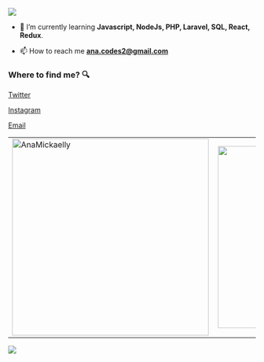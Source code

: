 ![](https://media.giphy.com/media/3ornk57KwDXf81rjWM/giphy.gif)

- 🌱 I’m currently learning **Javascript, NodeJs, PHP, Laravel, SQL, React, Redux**.

<!-- - 💬 Ask me about **Back-End** -->

- 📫 How to reach me **ana.codes2@gmail.com**

### Where to find me? :mag:

<a href="https://twitter.com/Ana26926348"></a> [Twitter](https://twitter.com/Ana26926348)

<a href="https://www.instagram.com/anaagu4ilar_/"></a> [Instagram](https://www.instagram.com/anaagu4ilar_/)

<a href="mailto:ana.codes2@gmail.com"></a> [Email](mailto:ana.codes2@gmail.com)


<center>
  <table>
    <tr>
      <td><img width="400px" align="left" src="https://github-readme-stats.vercel.app/api?username=AnaMickaelly&show_icons=true&theme=material-palenight" alt="AnaMickaelly" /></td>
<td><img width="370px" align="left" src="https://github-readme-stats.vercel.app/api/top-langs/?username=AnaMickaelly&hide=html&layout=compact&theme=material-palenight" /></td>
</tr>   
  </table>
</center>

<p align="left"> <img src="https://komarev.com/ghpvc/?username=anamickaelly alt="AnaMickaelly" /> </p>


